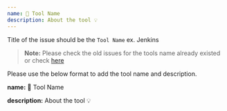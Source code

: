 ```yaml
---
name: 🔨 Tool Name
description: About the tool 💡
---
```


Title of the issue should be the `Tool Name` ex. Jenkins

>**Note:** Please check the old issues for the tools name already existed or check [here](https://souravatta.github.io/notes/tools.html)

Please use the below format to add the tool name and description.


**name:** 🔨 Tool Name

**description:** About the tool 💡
